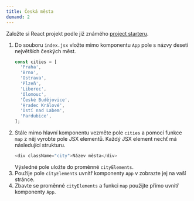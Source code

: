 ```yaml
---
title: Česká města
demand: 2
---
```


Založte si React projekt podle již známého [project starteru](https://github.com/Czechitas-podklady-WEB/project-starter/archive/react-starter.zip).

1.  Do souboru `index.jsx` vložte mimo komponentu `App` pole s názvy deseti největších českých měst.
    ```js
    const cities = [
      'Praha',
      'Brno',
      'Ostrava',
      'Plzeň',
      'Liberec',
      'Olomouc',
      'České Budějovice',
      'Hradec Králové',
      'Ústí nad Labem',
      'Pardubice',
    ];
    ```
1.  Stále mimo hlavní komponentu vezměte pole `cities` a pomocí funkce `map` z něj vyrobte pole JSX elementů. Každý JSX element nechť má následující strukturu.
    ```js
    <div className="city">Název města</div>
    ```
    Výsledné pole uložte do proměnné `cityElements`.
1.  Použije pole `cityElements` uvnitř komponenty `App` v zobrazte jej na vaší stránce.
1.  Zbavte se proměnné `cityElements` a funkci `map` použijte přímo uvnitř komponenty `App`.
